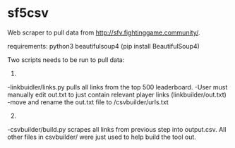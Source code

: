 # sf5csv

Web scraper to pull data from http://sfv.fightinggame.community/.

requirements:
python3
beautifulsoup4 (pip install BeautifulSoup4)


Two scripts needs to be run to pull data:

1)
-linkbuidler/links.py pulls all links from the top 500 leaderboard.
-User must manually edit out.txt to just contain relevant player links (linkbuilder/out.txt)
-move and rename the out.txt file to /csvbuilder/urls.txt

2)
-csvbuilder/build.py scrapes all links from previous step into output.csv.  All other files in csvbuilder/ were just used to help build the tool out.
